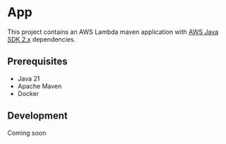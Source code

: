 # App

This project contains an AWS Lambda maven application with [AWS Java SDK 2.x](https://github.com/aws/aws-sdk-java-v2) dependencies.

## Prerequisites
- Java 21
- Apache Maven
- Docker

## Development

Coming soon



